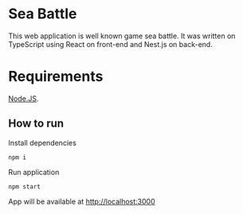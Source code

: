 # Sea Battle

This web application is well known game sea battle. It was written on TypeScript using React on front-end and Nest.js on back-end. <br>

# Requirements

[Node.JS](https://nodejs.org/en/download).

## How to run

Install dependencies
```
npm i
```

Run application
```
npm start
```

App will be available at [http://localhost:3000](http://localhost:3000)
 

